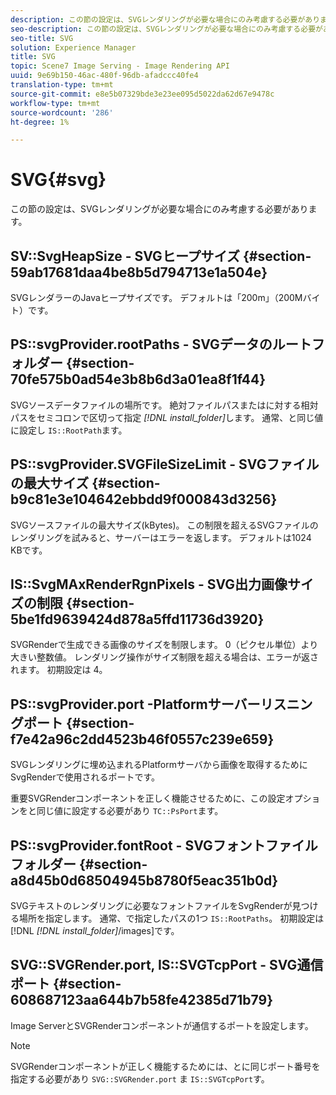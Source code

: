 ```yaml
---
description: この節の設定は、SVGレンダリングが必要な場合にのみ考慮する必要があります。
seo-description: この節の設定は、SVGレンダリングが必要な場合にのみ考慮する必要があります。
seo-title: SVG
solution: Experience Manager
title: SVG
topic: Scene7 Image Serving - Image Rendering API
uuid: 9e69b150-46ac-480f-96db-afadccc40fe4
translation-type: tm+mt
source-git-commit: e8e5b07329bde3e23ee095d5022da62d67e9478c
workflow-type: tm+mt
source-wordcount: '286'
ht-degree: 1%

---
```



# SVG{#svg}

この節の設定は、SVGレンダリングが必要な場合にのみ考慮する必要があります。

## SV::SvgHeapSize - SVGヒープサイズ {#section-59ab17681daa4be8b5d794713e1a504e}

SVGレンダラーのJavaヒープサイズです。 デフォルトは「200m」（200Mバイト）です。

## PS::svgProvider.rootPaths - SVGデータのルートフォルダー {#section-70fe575b0ad54e3b8b6d3a01ea8f1f44}

SVGソースデータファイルの場所です。 絶対ファイルパスまたはに対する相対パスをセミコロンで区切って指定 *[!DNL install_folder]*&#x200B;します。 通常、と同じ値に設定し `IS::RootPath`ます。

## PS::svgProvider.SVGFileSizeLimit - SVGファイルの最大サイズ {#section-b9c81e3e104642ebbdd9f000843d3256}

SVGソースファイルの最大サイズ(kBytes)。 この制限を超えるSVGファイルのレンダリングを試みると、サーバーはエラーを返します。 デフォルトは1024 KBです。

## IS::SvgMAxRenderRgnPixels - SVG出力画像サイズの制限 {#section-5be1fd9639424d878a5ffd11736d3920}

SVGRenderで生成できる画像のサイズを制限します。 0（ピクセル単位）より大きい整数値。 レンダリング操作がサイズ制限を超える場合は、エラーが返されます。 初期設定は 4。

## PS::svgProvider.port -Platformサーバーリスニングポート {#section-f7e42a96c2dd4523b46f0557c239e659}

SVGレンダリングに埋め込まれるPlatformサーバから画像を取得するためにSvgRenderで使用されるポートです。

重要SVGRenderコンポーネントを正しく機能させるために、この設定オプションをと同じ値に設定する必要があり `TC::PsPort`ます。

## PS::svgProvider.fontRoot - SVGフォントファイルフォルダー {#section-a8d45b0d68504945b8780f5eac351b0d}

SVGテキストのレンダリングに必要なフォントファイルをSvgRenderが見つける場所を指定します。 通常、で指定したパスの1つ `IS::RootPaths`。 初期設定は[!DNL *[!DNL install_folder]*/images]です。

## SVG::SVGRender.port, IS::SVGTcpPort - SVG通信ポート {#section-608687123aa644b7b58fe42385d71b79}

Image ServerとSVGRenderコンポーネントが通信するポートを設定します。

>[!NOTE]
>
>SVGRenderコンポーネントが正しく機能するためには、とに同じポート番号を指定する必要があり `SVG::SVGRender.port` ま `IS::SVGTcpPort`す。

